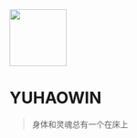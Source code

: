 <img src="https://ws2.sinaimg.cn/large/006tNc79gy1fzmajyw76rj30qo0qo1a7.jpg" width="100">

# YUHAOWIN

> 身体和灵魂总有一个在床上
